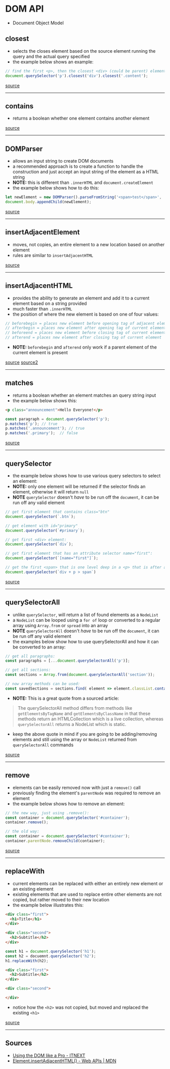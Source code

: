 # DOM API

- Document Object Model

## closest

- selects the closes element based on the source element running the query and the actual query specified
- the example below shows an example:

```js
// find the first <p>, then the closest <div> (could be parent) element and then the next closes element that has a class that contains "content":
document.querySelector('p').closest('div').closest('.content');
```

[source](#dom1)

---

## contains

- returns a boolean whether one element contains another element

[source](#dom1)

---

## DOMParser

- allows an input string to create DOM documents
- a recommended approach is to create a function to handle the construction and just accept an input string of the element as a HTML string
- **NOTE:** this is different than `.innerHTML` and `document.createElement`
- the example below shows how to do this:

```js
let newElement = new DOMParser().parseFromString('<span>test</span>', 'text/html').body.firstChild;
document.body.appendChild(newElement);
```

[source](#dom1)

---


## insertAdjacentElement

- moves, not copies, an entire element to a new location based on another element
- rules are similar to `insertAdjacentHTML`

[source](#dom1)

---

## insertAdjacentHTML

- provides the ability to generate an element and add it to a current element based on a string provided
- much faster than `.innerHTML`
- the position of where the new element is based on one of four values:

```js
// beforebegin = places new element before opening tag of adjacent element
// afterbegin = places new element after opening tag of current element
// beforeend = places new element before closing tag of current element
// afterend = places new element after closing tag of current element
```

- **NOTE:** `beforebegin` and `afterend` only work if a parent element of the current element is present 

[source](#dom1)
[source2](#dom2)

---

## matches

- returns a boolean whether an element matches an query string input
- the example below shows this:

```html
<p class="announcement">Hello Everyone!</p>
```

```js
const paragraph = document.querySelector('p');
p.matches('p'); // true
p.matches('.announcement'); // true
p.matches('.primary');  // false
```

[source](#dom1)

---

## querySelector

- the example below shows how to use various query selectors to select an element:
- **NOTE:** only one element will be returned if the selector finds an element, otherwise it will return `null`
- **NOTE** `querySelector` doesn't *have* to be run off the `document`, it can be run off any valid element

```js
// get first element that contains class="btn"
document.querySelector(`.btn`);

// get element with id="primary"
document.querySelector(`#primary`);

// get first <div> element:
document.querySelector(`div`);

// get first element that has an attribute selector name="first":
document.querySelector(`[name="first"]`);

// get the first <span> that is one level deep in a <p> that is after a <div> element:
document.querySelector(`div + p > span`)
```

[source](#dom1)

---

## querySelectorAll

- unlike `querySelector`, will return a list of found elements as a `NodeList`
- a `NodeList` can be looped using a `for of` loop or converted to a regular array using `Array.from` or `spread` into an array
- **NOTE** `querySelectorAll` doesn't *have* to be run off the `document`, it can be run off any valid element
- the examples below show how to use querySelectorAll and how it can be converted to an array:

```js
// get all paragraphs:
const paragraphs = [...document.querySelectorAll('p')];

// get all sections:
const sections = Array.from(document.querySelectorAll('section'));

// now array methods can be used:
const savedSections = sections.find( element => element.classList.contains('read') );
```

- **NOTE:** This is a great quote from a sourced article:

> The querySelectorAll method differs from methods like `getElementsByTagName` and `getElementsByClassName` in that these methods return an HTMLCollection which is a live collection, whereas `querySelectorAll` returns a NodeList which is static.

- keep the above quote in mind if you are going to be adding/removing elements and still using the array or `NodeList` returned from `querySelectorAll` commands

[source](#dom1)

---

## remove

- elements can be easily removed now with just a `remove()` call
- previously finding the element's `parentNode` was required to remove an element
- the example below shows how to remove an element:

```js
// the new way, just using .remove():
const container = document.querySelector('#container');
container.remove();

// the old way:
const container = document.querySelector('#container');
container.parentNode.removeChild(container);
```

[source](#dom1)

---

## replaceWith

- current elements can be replaced with either an entirely new element or an existing element
- existing elements that are used to replace entire other elements are not copied, but rather moved to their new location
- the example below illustrates this:

```html
<div class="first">
  <h1>Title</h1>
</div>

<div class="second">
  <h2>Subtitle</h2>
</div>
```

```js
const h1 = document.querySelector('h1');
const h2 = docuemnt.querySelector('h2');
h1.replaceWith(h2);
```

```html
<div class="first">
  <h2>Subtitle</h2>
</div>

<div class="second">

</div>
```

- notice how the `<h2>` was not copied, but moved and replaced the existing `<h1>`

[source](#dom1)

---

## Sources

- <a name="dom1"></a> [Using the DOM like a Pro - ITNEXT](https://itnext.io/using-the-dom-like-a-pro-163a6c552eba)
- <a name="dom2"></a> [Element.insertAdjacentHTML() - Web APIs | MDN](https://developer.mozilla.org/en-US/docs/Web/API/Element/insertAdjacentHTML)
